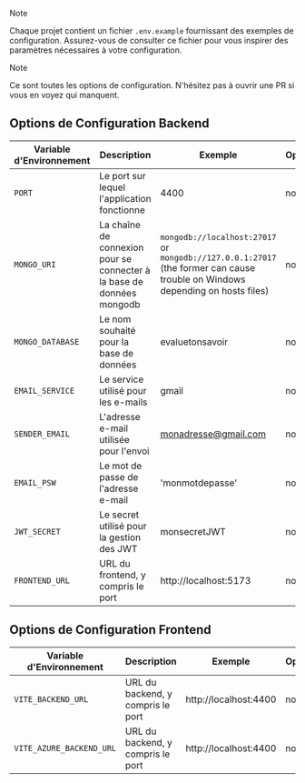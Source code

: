 > [!NOTE]
> Chaque projet contient un fichier `.env.example` fournissant des exemples de configuration. Assurez-vous de consulter ce fichier pour vous inspirer des paramètres nécessaires à votre configuration.

> [!NOTE]
> Ce sont toutes les options de configuration. N'hésitez pas à ouvrir une PR si vous en voyez qui manquent.

## Options de Configuration Backend

| Variable d'Environnement | Description | Exemple | Optionnel |
|---|---|---|---|
| `PORT` | Le port sur lequel l'application fonctionne | 4400 | non|
| `MONGO_URI` | La chaîne de connexion pour se connecter à la base de données mongodb | `mongodb://localhost:27017` or `mongodb://127.0.0.1:27017` (the former can cause trouble on Windows depending on hosts files) | non|
| `MONGO_DATABASE` | Le nom souhaité pour la base de données | evaluetonsavoir | non|
| `EMAIL_SERVICE` | Le service utilisé pour les e-mails | gmail | non|
| `SENDER_EMAIL` | L'adresse e-mail utilisée pour l'envoi | monadresse@gmail.com | non|
| `EMAIL_PSW` | Le mot de passe de l'adresse e-mail | 'monmotdepasse' | non|
| `JWT_SECRET` | Le secret utilisé pour la gestion des JWT | monsecretJWT | non|
| `FRONTEND_URL` | URL du frontend, y compris le port | http://localhost:5173 | non|

## Options de Configuration Frontend

| Variable d'Environnement | Description | Exemple | Optionnel |
|---|---|---|---|
| `VITE_BACKEND_URL` | URL du backend, y compris le port | http://localhost:4400 | non|
| `VITE_AZURE_BACKEND_URL` | URL du backend, y compris le port | http://localhost:4400 | non|
